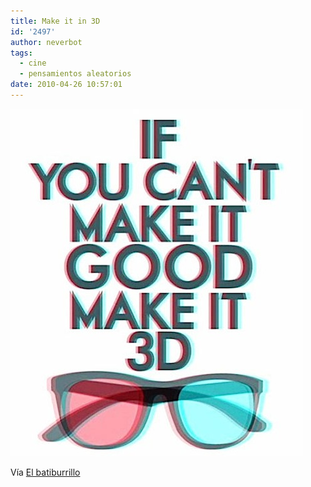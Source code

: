 ```yaml
---
title: Make it in 3D
id: '2497'
author: neverbot
tags:
  - cine
  - pensamientos aleatorios
date: 2010-04-26 10:57:01
---
```


![201004261056.jpg](./make-it-in-3d/201004261056.jpg)

Vía [El batiburrillo](http://unmundolibre.tumblr.com/post/550312539/benjaminf-look-e-here-if-you-cant-make-it)

[](http://unmundolibre.net/2010/04/26/hazlo-en-3d/)[](http://unmundolibre.net/2010/04/26/hazlo-en-3d/)